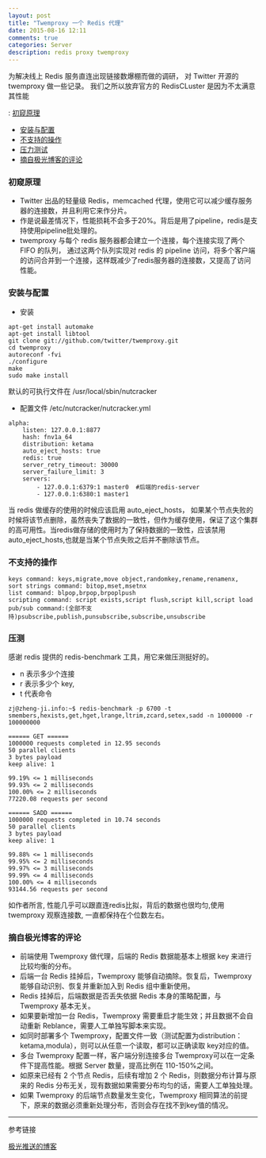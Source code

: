 ```yaml
---
layout: post
title: "Twemproxy 一个 Redis 代理"
date: 2015-08-16 12:11
comments: true
categories: Server
description: redis proxy twemproxy 
---
```


为解决线上 Redis 服务直连出现链接数爆棚而做的调研， 对 Twitter 开源的 twemproxy 做一些记录。 我们之所以放弃官方的 RedisCLuster 是因为不太满意其性能

: [初窥原理](#第一节)
* [安装与配置](#第二节)
* [不支持的操作](#第三节)
* [压力测试](#第四节)
* [摘自极光博客的评论](#第五节)

<h3 id="第一节">初窥原理</h3>

* Twitter 出品的轻量级 Redis，memcached 代理，使用它可以减少缓存服务器的连接数，并且利用它来作分片。
* 作是说最差情况下，性能损耗不会多于20%。背后是用了pipeline，redis是支持使用pipeline批处理的。
* twemproxy 与每个 redis 服务器都会建立一个连接，每个连接实现了两个 FIFO 的队列， 通过这两个队列实现对 redis 的 pipeline 访问，将多个客户端的访问合并到一个连接，这样既减少了redis服务器的连接数，又提高了访问性能。

<h3 id="第二节">安装与配置</h3>

* 安装

```
apt-get install automake
apt-get install libtool
git clone git://github.com/twitter/twemproxy.git
cd twemproxy
autoreconf -fvi
./configure
make
sudo make install
```
默认的可执行文件在 /usr/local/sbin/nutcracker

* 配置文件 /etc/nutcracker/nutcracker.yml

```
alpha:
    listen: 127.0.0.1:8877
    hash: fnv1a_64
    distribution: ketama
    auto_eject_hosts: true
    redis: true
    server_retry_timeout: 30000
    server_failure_limit: 3
    servers:
        - 127.0.0.1:6379:1 master0  #后端的redis-server
        - 127.0.0.1:6380:1 master1
```

当 redis 做缓存的使用的时候应该启用 auto_eject_hosts， 如果某个节点失败的时候将该节点删除，虽然丧失了数据的一致性，但作为缓存使用，保证了这个集群的高可用性。当redis做存储的使用时为了保持数据的一致性，应该禁用 auto_eject_hosts,也就是当某个节点失败之后并不删除该节点。

<h3 id="第三节">不支持的操作</h3>

```
keys command: keys,migrate,move object,randomkey,rename,renamenx,
sort strings command: bitop,mset,msetnx
list command: blpop,brpop,brpoplpush
scripting command: script exists,script flush,script kill,script load
pub/sub command:(全部不支持)psubscribe,publish,punsubscribe,subscribe,unsubscribe
```

<h3 id="第四节">压测</h3>

感谢 redis 提供的 redis-benchmark 工具，用它来做压测挺好的。

* n 表示多少个连接
* r 表示多少个 key,
* t 代表命令

```
zj@zheng-ji.info:~$ redis-benchmark -p 6700 -t smembers,hexists,get,hget,lrange,ltrim,zcard,setex,sadd -n 1000000 -r 100000000

====== GET ======
1000000 requests completed in 12.95 seconds
50 parallel clients
3 bytes payload
keep alive: 1

99.19% <= 1 milliseconds
99.93% <= 2 milliseconds
100.00% <= 2 milliseconds
77220.08 requests per second

====== SADD ======
1000000 requests completed in 10.74 seconds
50 parallel clients
3 bytes payload
keep alive: 1

99.88% <= 1 milliseconds
99.95% <= 2 milliseconds
99.97% <= 3 milliseconds
99.99% <= 4 milliseconds
100.00% <= 4 milliseconds
93144.56 requests per second
```

如作者所言, 性能几乎可以跟直连redis比拟，背后的数据也很均匀,使用twemproxy 观察连接数, 一直都保持在个位数左右。


<h3 id="第五节">摘自极光博客的评论</h3>

* 前端使用 Twemproxy 做代理，后端的 Redis 数据能基本上根据 key 来进行比较均衡的分布。
* 后端一台 Redis 挂掉后，Twemproxy 能够自动摘除。恢复后，Twemproxy 能够自动识别、恢复并重新加入到 Redis 组中重新使用。
* Redis 挂掉后，后端数据是否丢失依据 Redis 本身的策略配置，与 Twemproxy 基本无关。
* 如果要新增加一台 Redis，Twemproxy 需要重启才能生效；并且数据不会自动重新 Reblance，需要人工单独写脚本来实现。
* 如同时部署多个 Twemproxy，配置文件一致（测试配置为distribution：ketama,modula），则可以从任意一个读取，都可以正确读取 key对应的值。
* 多台 Twemproxy 配置一样，客户端分别连接多台 Twemproxy可以在一定条件下提高性能。根据 Server 数量，提高比例在 110-150%之间。
* 如原来已经有 2 个节点 Redis，后续有增加 2 个 Redis，则数据分布计算与原来的 Redis 分布无关，现有数据如果需要分布均匀的话，需要人工单独处理。
* 如果 Twemproxy 的后端节点数量发生变化，Twemproxy 相同算法的前提下，原来的数据必须重新处理分布，否则会存在找不到key值的情况。

------


参考链接

[极光推送的博客](http://blog.jpush.cn/redis-twemproxy-benchmark/)
